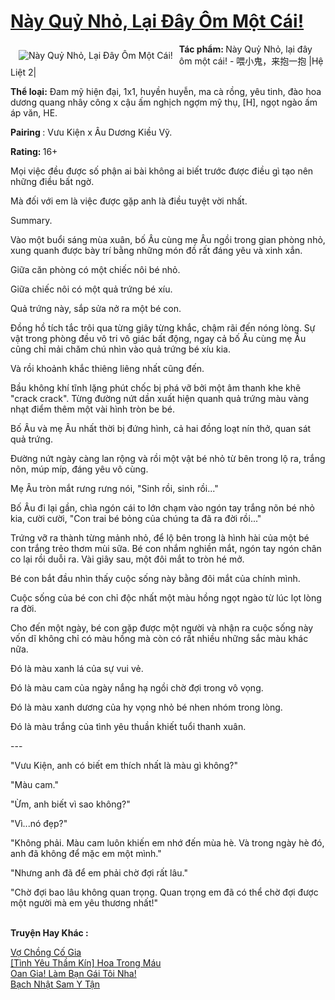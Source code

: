 <a href="https://utruyen.com/truyen/nay-quy-nho-lai-day-om-mot-cai/18882/" title="Này Quỷ Nhỏ, Lại Đây Ôm Một Cái!"><h1>Này Quỷ Nhỏ, Lại Đây Ôm Một Cái!</h1></a><div style="display:table"><img align="right" style="float: left; padding: 10px;" src="https://utruyen.com/images/story/200x260/nay-quy-nho-lai-day-om-mot-cai.jpg" alt="Này Quỷ Nhỏ, Lại Đây Ôm Một Cái!"><b>Tác phẩm: </b>Này Quỷ Nhỏ, lại đây ôm một cái! - 喂小鬼，来抱一抱 |Hệ Liệt 2|<p></p><b>Thể loại:</b> Đam mỹ hiện đại, 1x1, huyền huyễn, ma cà rồng, yêu tinh, đào hoa dương quang nhây công x cậu ấm nghịch ngợm mỹ thụ, [H], ngọt ngào ấm áp văn, HE.<p></p><b>Pairing </b>: Vưu Kiện x Âu Dương Kiều Vỹ.<p></p><b>Rating: </b>16+<p></p>Mọi việc đều được số phận ai bài không ai biết trước được điều gì tạo nên những điều bất ngờ.<p></p>Mà đối với em là việc được gặp anh là điều tuyệt vời nhất.<p></p>Summary.<p></p>Vào một buổi sáng mùa xuân, bố Âu cùng mẹ Âu ngồi trong gian phòng nhỏ, xung quanh được bày trí bằng những món đồ rất đáng yêu và xinh xắn. <p></p>Giữa căn phòng có một chiếc nôi bé nhỏ. <p></p>Giữa chiếc nôi có một quả trứng bé xíu. <p></p>Quả trứng này, sắp sửa nở ra một bé con. <p></p>Đồng hồ tích tắc trôi qua từng giây từng khắc, chậm rãi đến nóng lòng. Sự vật trong phòng đều vô tri vô giác bất động, ngay cả bố Âu cùng mẹ Âu cũng chỉ mải chăm chú nhìn vào quả trứng bé xíu kia. <p></p>Và rồi khoảnh khắc thiêng liêng nhất cũng đến. <p></p>Bầu không khí tĩnh lặng phút chốc bị phá vỡ bởi một âm thanh khe khẽ "crack crack". Từng đường nứt dần xuất hiện quanh quả trứng màu vàng nhạt điểm thêm một vài hình tròn be bé. <p></p>Bố Âu và mẹ Âu nhất thời bị đứng hình, cả hai đồng loạt nín thở, quan sát quả trứng. <p></p>Đường nứt ngày càng lan rộng và rồi một vật bé nhỏ từ bên trong lộ ra, trắng nõn, múp míp, đáng yêu vô cùng. <p></p>Mẹ Âu tròn mắt rưng rưng nói, "Sinh rồi, sinh rồi..." <p></p>Bố Âu đi lại gần, chìa ngón cái to lớn chạm vào ngón tay trắng nõn bé nhỏ kia, cười cười, "Con trai bé bỏng của chúng ta đã ra đời rồi..."<p></p>Trứng vỡ ra thành từng mảnh nhỏ, để lộ bên trong là hình hài của một bé con trắng trẻo thơm mùi sữa. Bé con nhắm nghiền mắt, ngón tay ngón chân co lại rồi duỗi ra. Vài giây sau, một đôi mắt to tròn hé mở. <p></p>Bé con bắt đầu nhìn thấy cuộc sống này bằng đôi mắt của chính mình.<p></p>Cuộc sống của bé con chỉ độc nhất một màu hồng ngọt ngào từ lúc lọt lòng ra đời. <p></p>Cho đến một ngày, bé con gặp được một người và nhận ra cuộc sống này vốn dĩ không chỉ có màu hồng mà còn có rất nhiều những sắc màu khác nữa. <p></p>Đó là màu xanh lá của sự vui vẻ.<p></p>Đó là màu cam của ngày nắng hạ ngồi chờ đợi trong vô vọng.<p></p>Đó là màu xanh dương của hy vọng nhỏ bé nhen nhóm trong lòng. <p></p>Đó là màu trắng của tình yêu thuần khiết tuổi thanh xuân. <p></p>---<p></p>"Vưu Kiện, anh có biết em thích nhất là màu gì không?"<p></p>"Màu cam." <p></p>"Ừm, anh biết vì sao không?"<p></p>"Vì...nó đẹp?"<p></p>"Không phải. Màu cam luôn khiến em nhớ đến mùa hè. Và trong ngày hè đó, anh đã không để mặc em một mình." <p></p>"Nhưng anh đã để em phải chờ đợi rất lâu."<p></p>"Chờ đợi bao lâu không quan trọng. Quan trọng em đã có thể chờ đợi được một người mà em yêu thương nhất!"</div><p><br><b>Truyện Hay Khác :</b></p><a href="https://utruyen.com/truyen/vo-chong-co-gia/19121/" alt="Vợ Chồng Cố Gia">Vợ Chồng Cố Gia</a><br/><a href="https://www.flickr.com/photos/184340401@N07/48818721033/" alt="[Tình Yêu Thầm Kín] Hoa Trong Máu">[Tình Yêu Thầm Kín] Hoa Trong Máu</a><br/><a href="https://truyenngontinhay.wordpress.com/2019/10/03/oan-gia-lam-ban-gai-toi-nha/" alt="Oan Gia! Làm Bạn Gái Tôi Nha!">Oan Gia! Làm Bạn Gái Tôi Nha!</a><br/><a href="https://truyenngontinhay.wordpress.com/2019/10/03/bach-nhat-sam-y-tan/" alt="Bạch Nhật Sam Y Tận">Bạch Nhật Sam Y Tận</a><br/>